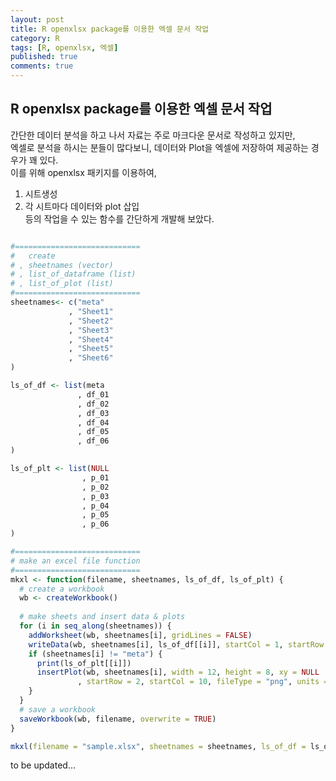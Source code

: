 ```yaml
---
layout: post
title: R openxlsx package를 이용한 엑셀 문서 작업
category: R
tags: [R, openxlsx, 엑셀]
published: true
comments: true
---
```


R openxlsx package를 이용한 엑셀 문서 작업
---

간단한 데이터 분석을 하고 나서 자료는 주로 마크다운 문서로 작성하고 있지만,  
엑셀로 분석을 하시는 분들이 많다보니, 데이터와 Plot을 엑셀에 저장하여 제공하는 경우가 꽤 있다.  
이를 위해 openxlsx 패키지를 이용하여,  
1. 시트생성
2. 각 시트마다 데이터와 plot 삽입  
등의 작업을 수 있는 함수를 간단하게 개발해 보았다.  


``` r

#============================
#   create 
# , sheetnames (vector)
# , list_of_dataframe (list)
# , list_of_plot (list)
#============================
sheetnames<- c("meta"
             , "Sheet1"
             , "Sheet2"
             , "Sheet3"
             , "Sheet4"
             , "Sheet5"
             , "Sheet6"
)

ls_of_df <- list(meta
               , df_01
               , df_02
               , df_03
               , df_04
               , df_05
               , df_06
)

ls_of_plt <- list(NULL
                , p_01
                , p_02
                , p_03
                , p_04
                , p_05
                , p_06
)

#============================
# make an excel file function
#============================
mkxl <- function(filename, sheetnames, ls_of_df, ls_of_plt) {
  # create a workbook
  wb <- createWorkbook()
  
  # make sheets and insert data & plots
  for (i in seq_along(sheetnames)) {
    addWorksheet(wb, sheetnames[i], gridLines = FALSE)
    writeData(wb, sheetnames[i], ls_of_df[[i]], startCol = 1, startRow = 1, xy = NULL)
    if (sheetnames[i] != "meta") {
      print(ls_of_plt[[i]])
      insertPlot(wb, sheetnames[i], width = 12, height = 8, xy = NULL
               , startRow = 2, startCol = 10, fileType = "png", units = "in", dpi = 300)
    }
  }
  # save a workbook
  saveWorkbook(wb, filename, overwrite = TRUE)
}

mkxl(filename = "sample.xlsx", sheetnames = sheetnames, ls_of_df = ls_of_df, ls_of_plt = ls_of_plt)
```

to be updated...  
